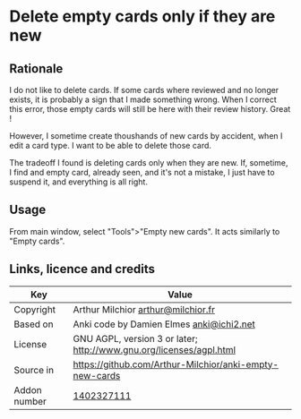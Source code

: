 # Delete empty cards only if they are new
## Rationale
I do not like to delete cards. If some cards where reviewed and no
longer exists, it is probably a sign that I made something wrong. When
I correct this error, those empty cards will still be here with their
review history. Great ! 

However, I sometime create thoushands of new cards by accident, when I
edit a card type. I want to be able to delete those card.

The tradeoff I found is deleting cards only when they are new.
If, sometime, I find and empty card, already seen, and it's not a
mistake, I just have to suspend it, and everything is all right.
## Usage
From main window, select "Tools">"Empty new cards". It acts similarly
to "Empty cards".


## Links, licence and credits

Key         |Value
------------|-------------------------------------------------------------------
Copyright   | Arthur Milchior <arthur@milchior.fr>
Based on    | Anki code by Damien Elmes <anki@ichi2.net>
License     | GNU AGPL, version 3 or later; http://www.gnu.org/licenses/agpl.html
Source in   | https://github.com/Arthur-Milchior/anki-empty-new-cards
Addon number| [1402327111](https://ankiweb.net/shared/info/1402327111)
